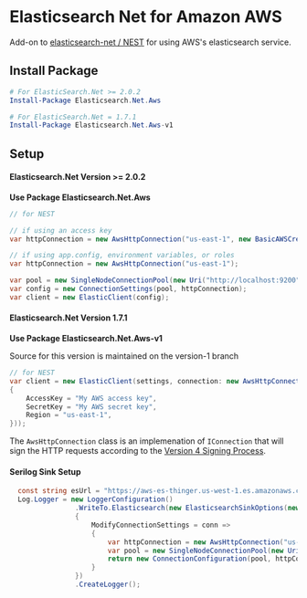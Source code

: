 # Elasticsearch Net for Amazon AWS

Add-on to [elasticsearch-net / NEST](https://github.com/elastic/elasticsearch-net) for using AWS's elasticsearch service.

## Install Package

```PowerShell
# For ElasticSearch.Net >= 2.0.2
Install-Package Elasticsearch.Net.Aws

# For ElasticSearch.Net = 1.7.1
Install-Package Elasticsearch.Net.Aws-v1
```

## Setup

#### Elasticsearch.Net Version >= 2.0.2

**Use Package Elasticsearch.Net.Aws**

```csharp
// for NEST

// if using an access key
var httpConnection = new AwsHttpConnection("us-east-1", new BasicAWSCredentials("My AWS access key", "My AWS secret key"));

// if using app.config, environment variables, or roles
var httpConnection = new AwsHttpConnection("us-east-1");

var pool = new SingleNodeConnectionPool(new Uri("http://localhost:9200"));
var config = new ConnectionSettings(pool, httpConnection);
var client = new ElasticClient(config);
```

#### Elasticsearch.Net Version 1.7.1

**Use Package Elasticsearch.Net.Aws-v1**

Source for this version is maintained on the version-1 branch

```csharp
// for NEST
var client = new ElasticClient(settings, connection: new AwsHttpConnection(settings, new AwsSettings
{
    AccessKey = "My AWS access key",
    SecretKey = "My AWS secret key",
    Region = "us-east-1",
}));
```

The `AwsHttpConnection` class is an implemenation of `IConnection` that will sign the HTTP requests according to the [Version 4 Signing Process](http://docs.aws.amazon.com/general/latest/gr/signature-version-4.html).

#### Serilog Sink Setup

```csharp
  const string esUrl = "https://aws-es-thinger.us-west-1.es.amazonaws.com";
  Log.Logger = new LoggerConfiguration()
                .WriteTo.Elasticsearch(new ElasticsearchSinkOptions(new Uri(esUrl))
                {
                    ModifyConnectionSettings = conn =>
                    {
                        var httpConnection = new AwsHttpConnection("us-east-1");
                        var pool = new SingleNodeConnectionPool(new Uri(esUrl));
                        return new ConnectionConfiguration(pool, httpConnection);
                    }
                })
                .CreateLogger();
```
